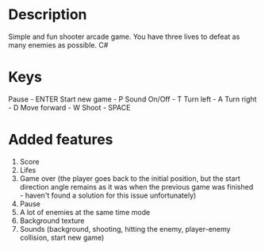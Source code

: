 # Description
Simple and fun shooter arcade game. You have three lives to defeat as many enemies as possible.
C#

# Keys
Pause - ENTER
Start new game - P
Sound On/Off - T
Turn left - A
Turn right - D
Move forward - W
Shoot - SPACE

# Added features
1. Score
2. Lifes
3. Game over (the player goes back to the initial position, but the start direction angle remains as it was when the previous game was finished - haven't found a solution for this issue unfortunately)
4. Pause 
5. A lot of enemies at the same time mode
6. Background texture
7. Sounds (background, shooting, hitting the enemy, player-enemy collision, start new game)
